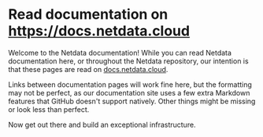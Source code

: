 <!--
---
title: "Read documentation on <https://docs.netdata.cloud>"
custom_edit_url: https://github.com/netdata/netdata/edit/master/docs/README.md
---
-->

# Read documentation on <https://docs.netdata.cloud>

Welcome to the Netdata documentation! While you can read Netdata documentation here, or throughout the Netdata repository, our intention is that these pages are read on [docs.netdata.cloud](https://docs.netdata.cloud). 

Links between documentation pages will work fine here, but the formatting may not be perfect, as our documentation site uses a few extra Markdown features that GitHub doesn't support natively. Other things might be missing or look less than perfect.

Now get out there and build an exceptional infrastructure.
